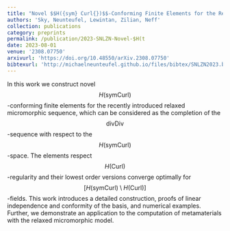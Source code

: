 ```yaml
---
title: "Novel $$H({sym} Curl{})$$-Conforming Finite Elements for the Relaxed Micromorphic Sequence"
authors: 'Sky, Neunteufel, Lewintan, Zilian, Neff'
collection: publications
category: preprints
permalink: /publication/2023-SNLZN-Novel-$H(t
date: 2023-08-01
venue: '2308.07750'
arxivurl: 'https://doi.org/10.48550/arXiv.2308.07750'
bibtexurl: 'http://michaelneunteufel.github.io/files/bibtex/SNLZN2023.bib'
---
```

In this work we construct novel $$H(\mathrm{sym} \mathrm{Curl})$$-conforming finite elements for the recently introduced relaxed micromorphic sequence, which can be considered as the completion of the $$\mathrm{div} \mathrm{Div}$$-sequence with respect to the $$H(\mathrm{sym} \mathrm{Curl})$$-space. The elements respect $$H(\mathrm{Curl})$$-regularity and their lowest order versions converge optimally for $$[H(\mathrm{sym} \mathrm{Curl}) \setminus H(\mathrm{Curl})]$$-fields. This work introduces a detailed construction, proofs of linear independence and conformity of the basis, and numerical examples. Further, we demonstrate an application to the computation of metamaterials with the relaxed micromorphic model.